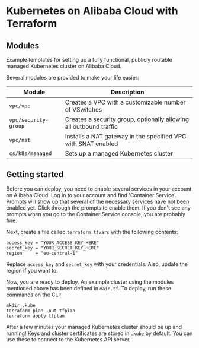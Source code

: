 # Kubernetes on Alibaba Cloud with Terraform

## Modules

Example templates for setting up a fully functional, publicly routable managed Kubernetes cluster on Alibaba Cloud.

Several modules are provided to make your life easier:

| Module               | Description                                                        |
| -------------------- | ------------------------------------------------------------------ |
| `vpc/vpc`            | Creates a VPC with a customizable number of VSwitches              |
| `vpc/security-group` | Creates a security group, optionally allowing all outbound traffic |
| `vpc/nat`            | Installs a NAT gateway in the specified VPC with SNAT enabled      |
| `cs/k8s/managed`     | Sets up a managed Kubernetes cluster                               |

## Getting started

Before you can deploy, you need to enable several services in your account on Alibaba Cloud. Log in to your account and
find 'Container Service'. Prompts will show up that several of the necessary services have not been enabled yet. Click through
the prompts to enable them. If you don't see any prompts when you go to the Container Service console, you are probably fine.

Next, create a file called `terraform.tfvars` with the following contents:

```
access_key = "YOUR_ACCESS_KEY_HERE"
secret_key = "YOUR_SECRET_KEY_HERE"
region     = "eu-central-1"
```

Replace `access_key` and `secret_key` with your credentials. Also, update the region if you want to.

Now, you are ready to deploy. An example cluster using the modules mentioned above has been defined in `main.tf`.
To deploy, run these commands on the CLI:

```
mkdir .kube
terraform plan -out tfplan
terraform apply tfplan
```

After a few minutes your managed Kubernetes cluster should be up and running! Keys and cluster certificates are
stored in `.kube` by default. You can use these to connect to the Kubernetes API server.
